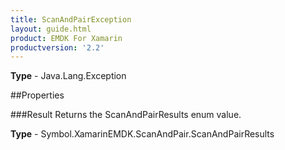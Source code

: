 ```yaml
---
title: ScanAndPairException
layout: guide.html
product: EMDK For Xamarin
productversion: '2.2'
---
```


    

**Type** - Java.Lang.Exception

##Properties

###Result
Returns the ScanAndPairResults enum value.

**Type** - Symbol.XamarinEMDK.ScanAndPair.ScanAndPairResults






